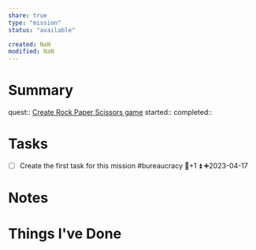 ```yaml
---
share: true
type: "mission"
status: "available"

created: NaN 
modified: NaN
---
```

 
# Summary
quest:: [Create Rock Paper Scissors game](./Create%20Rock%20Paper%20Scissors%20game.md)
started:: 
completed::
# Tasks
- [ ] Create the first task for this mission #bureaucracy 🥄+1 ⏫ ➕2023-04-17

# Notes

# Things I've Done